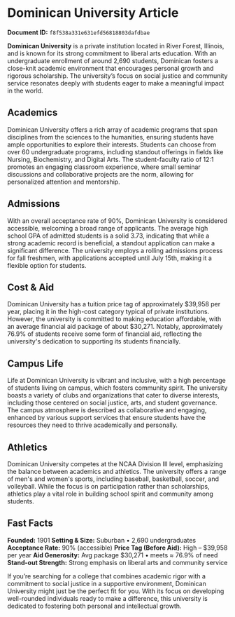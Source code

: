 # Dominican University Article

**Document ID:** `f8f538a331e631efd56818803dafdbae`

**Dominican University** is a private institution located in River Forest, Illinois, and is known for its strong commitment to liberal arts education. With an undergraduate enrollment of around 2,690 students, Dominican fosters a close-knit academic environment that encourages personal growth and rigorous scholarship. The university’s focus on social justice and community service resonates deeply with students eager to make a meaningful impact in the world.

## Academics
Dominican University offers a rich array of academic programs that span disciplines from the sciences to the humanities, ensuring students have ample opportunities to explore their interests. Students can choose from over 60 undergraduate programs, including standout offerings in fields like Nursing, Biochemistry, and Digital Arts. The student-faculty ratio of 12:1 promotes an engaging classroom experience, where small seminar discussions and collaborative projects are the norm, allowing for personalized attention and mentorship.

## Admissions
With an overall acceptance rate of 90%, Dominican University is considered accessible, welcoming a broad range of applicants. The average high school GPA of admitted students is a solid 3.73, indicating that while a strong academic record is beneficial, a standout application can make a significant difference. The university employs a rolling admissions process for fall freshmen, with applications accepted until July 15th, making it a flexible option for students.

## Cost & Aid
Dominican University has a tuition price tag of approximately $39,958 per year, placing it in the high-cost category typical of private institutions. However, the university is committed to making education affordable, with an average financial aid package of about $30,271. Notably, approximately 76.9% of students receive some form of financial aid, reflecting the university's dedication to supporting its students financially.

## Campus Life
Life at Dominican University is vibrant and inclusive, with a high percentage of students living on campus, which fosters community spirit. The university boasts a variety of clubs and organizations that cater to diverse interests, including those centered on social justice, arts, and student governance. The campus atmosphere is described as collaborative and engaging, enhanced by various support services that ensure students have the resources they need to thrive academically and personally.

## Athletics
Dominican University competes at the NCAA Division III level, emphasizing the balance between academics and athletics. The university offers a range of men's and women's sports, including baseball, basketball, soccer, and volleyball. While the focus is on participation rather than scholarships, athletics play a vital role in building school spirit and community among students.

## Fast Facts
**Founded:** 1901
**Setting & Size:** Suburban • 2,690 undergraduates
**Acceptance Rate:** 90% (accessible)
**Price Tag (Before Aid):** High – $39,958 per year
**Aid Generosity:** Avg package $30,271 • meets ≈ 76.9% of need
**Stand-out Strength:** Strong emphasis on liberal arts and community service

If you’re searching for a college that combines academic rigor with a commitment to social justice in a supportive environment, Dominican University might just be the perfect fit for you. With its focus on developing well-rounded individuals ready to make a difference, this university is dedicated to fostering both personal and intellectual growth.

